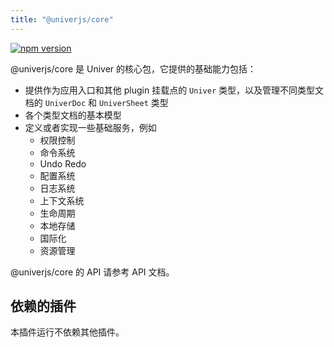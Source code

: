 ```yaml
---
title: "@univerjs/core"
---
```


[![npm version](https://img.shields.io/npm/v/@univerjs/core)](https://npmjs.org/package/@univerjs/core)

@univerjs/core 是 Univer 的核心包，它提供的基础能力包括：

- 提供作为应用入口和其他 plugin 挂载点的 `Univer` 类型，以及管理不同类型文档的 `UniverDoc` 和 `UniverSheet` 类型
- 各个类型文档的基本模型
- 定义或者实现一些基础服务，例如
  - 权限控制
  - 命令系统
  - Undo Redo
  - 配置系统
  - 日志系统
  - 上下文系统
  - 生命周期
  - 本地存储
  - 国际化
  - 资源管理

@univerjs/core 的 API 请参考 API 文档。

## 依赖的插件

本插件运行不依赖其他插件。

<!--package-locales start-->
<!--package-locales end-->

<!--package-assets start-->
<!--package-assets end-->
